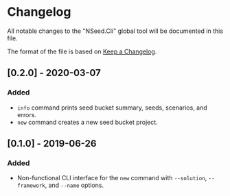 # Changelog
All notable changes to the "NSeed.Cli" global tool will be documented in this file.

The format of the file is based on [Keep a Changelog](http://keepachangelog.com/en/1.0.0/).

## [0.2.0] - 2020-03-07
### Added
- `info` command prints seed bucket summary, seeds, scenarios, and errors.
- `new` command creates a new seed bucket project.

## [0.1.0] - 2019-06-26
### Added
- Non-functional CLI interface for the `new` command with `--solution`, `--framework`, and `--name` options.